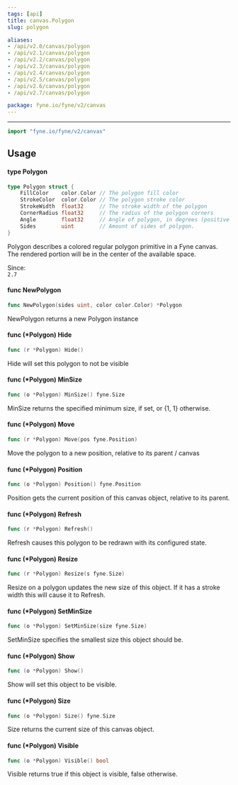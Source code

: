 ```yaml
---
tags: [api]
title: canvas.Polygon
slug: polygon

aliases:
- /api/v2.0/canvas/polygon
- /api/v2.1/canvas/polygon
- /api/v2.2/canvas/polygon
- /api/v2.3/canvas/polygon
- /api/v2.4/canvas/polygon
- /api/v2.5/canvas/polygon
- /api/v2.6/canvas/polygon
- /api/v2.7/canvas/polygon

package: fyne.io/fyne/v2/canvas
---
```



---
```go
import "fyne.io/fyne/v2/canvas"
```

## Usage

#### type Polygon

```go
type Polygon struct {
	FillColor    color.Color // The polygon fill color
	StrokeColor  color.Color // The polygon stroke color
	StrokeWidth  float32     // The stroke width of the polygon
	CornerRadius float32     // The radius of the polygon corners
	Angle        float32     // Angle of polygon, in degrees (positive means clockwise, negative means counter-clockwise direction).
	Sides        uint        //	Amount of sides of polygon.
}
```

Polygon describes a colored regular polygon primitive in a Fyne canvas. The rendered portion will be in the center of the available space.


<div class="since">Since: <code>
2.7</code></div>

#### func  NewPolygon

```go
func NewPolygon(sides uint, color color.Color) *Polygon
```
NewPolygon returns a new Polygon instance

#### func (*Polygon) Hide

```go
func (r *Polygon) Hide()
```
Hide will set this polygon to not be visible

#### func (*Polygon) MinSize

```go
func (o *Polygon) MinSize() fyne.Size
```
MinSize returns the specified minimum size, if set, or {1, 1} otherwise.

#### func (*Polygon) Move

```go
func (r *Polygon) Move(pos fyne.Position)
```
Move the polygon to a new position, relative to its parent / canvas

#### func (*Polygon) Position

```go
func (o *Polygon) Position() fyne.Position
```
Position gets the current position of this canvas object, relative to its parent.

#### func (*Polygon) Refresh

```go
func (r *Polygon) Refresh()
```
Refresh causes this polygon to be redrawn with its configured state.

#### func (*Polygon) Resize

```go
func (r *Polygon) Resize(s fyne.Size)
```
Resize on a polygon updates the new size of this object. If it has a stroke width this will cause it to Refresh.

#### func (*Polygon) SetMinSize

```go
func (o *Polygon) SetMinSize(size fyne.Size)
```
SetMinSize specifies the smallest size this object should be.

#### func (*Polygon) Show

```go
func (o *Polygon) Show()
```
Show will set this object to be visible.

#### func (*Polygon) Size

```go
func (o *Polygon) Size() fyne.Size
```
Size returns the current size of this canvas object.

#### func (*Polygon) Visible

```go
func (o *Polygon) Visible() bool
```
Visible returns true if this object is visible, false otherwise.
